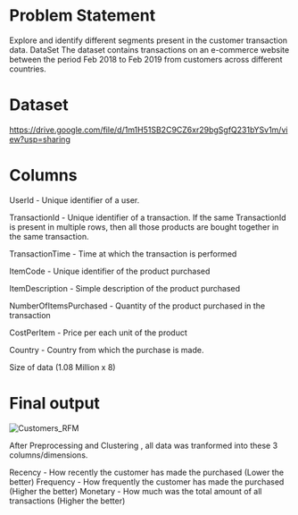 # Problem Statement
Explore and identify different segments present in the customer transaction data.
DataSet
The dataset contains transactions on an e-commerce website between the period Feb 2018 to Feb 2019 from customers across different countries. 

# Dataset  
https://drive.google.com/file/d/1m1H51SB2C9CZ6xr29bgSgfQ231bYSv1m/view?usp=sharing


# Columns

 UserId - Unique identifier of a user.

TransactionId - Unique identifier of a transaction. If the same TransactionId is present in multiple rows, then all those products are bought together in the same transaction.

TransactionTime - Time at which the transaction is performed

ItemCode - Unique identifier of the product purchased

ItemDescription - Simple description of the product purchased

NumberOfItemsPurchased  - Quantity of the product purchased in the transaction

CostPerItem - Price per each unit of the product

Country - Country from which the purchase is made.

Size of data (1.08 Million x 8)


# Final output
![Customers_RFM](https://user-images.githubusercontent.com/53363478/119251021-be41d600-bbc1-11eb-868e-df1a4a03f254.jpg)

After Preprocessing and Clustering , all data was tranformed into these 3 columns/dimensions. 

Recency - How recently the customer has made the purchased (Lower the better)
Frequency - How frequently the customer has made the purchased (Higher the better)
Monetary - How much was the total amount of all transactions (Higher the better)

